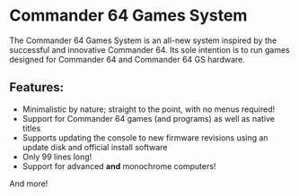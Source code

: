 # Commander 64 Games System

The Commander 64 Games System is an all-new system inspired by the successful and innovative Commander 64. Its sole intention is to run games designed for Commander 64 and Commander 64 GS hardware.

## Features:

- Minimalistic by nature; straight to the point, with no menus required!
- Support for Commander 64 games (and programs) as well as native titles
- Supports updating the console to new firmware revisions using an update disk and official install software
- Only 99 lines long!
- Support for advanced **and** monochrome computers!

And more!

